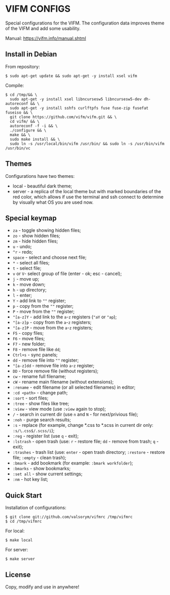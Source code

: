VIFM CONFIGS
============

Special configurations for the VIFM. The configuration data improves theme of the VIFM and add some usability.

Manual: https://vifm.info/manual.shtml

Install in Debian
-----------------

From repository:

```
$ sudo apt-get update && sudo apt-get -y install xsel vifm
```

Compile:

```
$ cd /tmp/&& \
  sudo apt-get -y install xsel libncursesw5 libncursesw5-dev dh-autoreconf && \
  sudo apt-get -y install sshfs curlftpfs fuse fuse-zip fusefat fuseiso && \
  git clone https://github.com/vifm/vifm.git && \
  cd vifm/ && \
  autoreconf -f -i && \
  ./configure && \
  make && \
  sudo make install && \
  sudo ln -s /usr/local/bin/vifm /usr/bin/ && sudo ln -s /usr/bin/vifm /usr/bin/vc
```

Themes
------

Configurations have two themes:

- local - beautiful dark theme;
- server - a replica of the local theme but with marked boundaries of the red color, which allows if use the terminal and ssh connect to determine by visually what OS you are used now.

Special keymap
--------------

- `za` - toggle showing hidden files;
- `zo` - show hidden files;
- `zm` - hide hidden files;
- `u` - undo;
- `^r` - redo;
- `space` - select and choose next file;
- `*` - select all files;
- `t` - select file;
- `v` or `V`- select group of file (enter - ok; esc - cancel);
- `j` - move up;
- `k` - move down;
- `h` - up directory;
- `l` - enter;
- `Y` - add link to `""` register;
- `p` - copy from the `""` register;
- `P` - move from the `""` register;
- `"[a-z]Y` - add link to the `a`-`z` registers (`"aY` or `"ap`);
- `"[a-z]p` - copy from the `a`-`z` registers;
- `"[a-z]P` - move from the `a`-`z` registers;
- `F5` - copy files;
- `F6` - move files;
- `F7` - new folder;
- `F8` - remove file like `dd`;
- `Ctrl+s` - sync panels;
- `dd` - remove file into `""` register;
- `"[a-z]dd` - remove file into `a`-`z` register;
- `DD` - force remove file (without registers);
- `cw` - rename full filename;
- `cW` - rename main filename (without extensions);
- `:rename` - edit filename (or all selected filenames) in editor;
- `:cd <path>` - change path;
- `:sort` - sort files;
- `:tree` - show files like tree;
- `:view` - view mode (use `:view` again to stop);
- `/` - search in current dir (use `n` and `N` - for next/privious file);
- `:noh` - purge search results;
- `:s` - replace (for example, change *.css to *.scss in current dir only: `:s/\.css$/.scss/i`);
- `:reg` - register list (use `q` - exit);
- `:lstrash` - open trash (use: `r` - restore file; `dd` - remove from trash; `q` - exit);
- `:trashes` - trash list (use: `enter` - open trash directory; `:restore` - restore file; `:empty` - clean trash);
- `:bmark` - add bookmark (for example: `:bmark workfolder`);
- `:bmarks` - show bookmarks;
- `:set all` - show current settings;
- `:nm` - hot key list;

Quick Start
-----------

Installation of configurations:

```
$ git clone git://github.com/valsorym/vifmrc /tmp/vifmrc
$ cd /tmp/vifmrc
```

For local:

```
$ make local
```

For server:

```
$ make server
```

License
-------

Copy, modify and use in anywhere!

